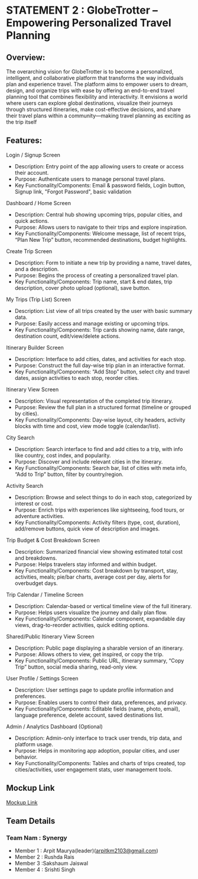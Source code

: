 # STATEMENT 2 : GlobeTrotter – Empowering Personalized Travel Planning
## Overview:
The overarching vision for GlobeTrotter is to become a personalized,
intelligent, and collaborative platform that transforms the way individuals plan and experience travel. The platform aims to empower users to
dream, design, and organize trips with ease by offering an end-to-end
travel planning tool that combines flexibility and interactivity.
It envisions a world where users can explore global destinations, visualize their journeys through structured itineraries, make cost-effective
decisions, and share their travel plans within a community—making
travel planning as exciting as the trip itself
## Features:
Login / Signup Screen
- Description: Entry point of the app allowing users to create or access
their account.
- Purpose: Authenticate users to manage personal travel plans.
- Key Functionality/Components:
Email & password fields, Login button, Signup link, "Forgot Password",
basic validation

Dashboard / Home Screen
- Description: Central hub showing upcoming trips, popular cities, and
quick actions.
- Purpose: Allows users to navigate to their trips and explore inspiration.
- Key Functionality/Components:
Welcome message, list of recent trips, “Plan New Trip” button,
recommended destinations, budget highlights.


Create Trip Screen
- Description: Form to initiate a new trip by providing a name, travel dates,
and a description.
- Purpose: Begins the process of creating a personalized travel plan.
- Key Functionality/Components:
Trip name, start & end dates, trip description, cover photo upload
(optional), save button.

My Trips (Trip List) Screen
- Description: List view of all trips created by the user with basic summary
data.
- Purpose: Easily access and manage existing or upcoming trips.
- Key Functionality/Components:
Trip cards showing name, date range, destination count, edit/view/delete
actions.
  
 Itinerary Builder Screen
- Description: Interface to add cities, dates, and activities for each stop.
- Purpose: Construct the full day-wise trip plan in an interactive format.
- Key Functionality/Components:
“Add Stop” button, select city and travel dates, assign activities to
each stop, reorder cities.

Itinerary View Screen
- Description: Visual representation of the completed trip itinerary.
- Purpose: Review the full plan in a structured format (timeline or
grouped by cities).
- Key Functionality/Components:
Day-wise layout, city headers, activity blocks with time and cost,
view mode toggle (calendar/list).

City Search
- Description: Search interface to find and add cities to a trip, with
info like country, cost index, and popularity.
- Purpose: Discover and include relevant cities in the itinerary.
- Key Functionality/Components:
Search bar, list of cities with meta info, “Add to Trip” button, filter
by country/region.

Activity Search
- Description: Browse and select things to do in each stop, categorized
by interest or cost.
- Purpose: Enrich trips with experiences like sightseeing, food tours, or
adventure activities.
- Key Functionality/Components:
Activity filters (type, cost, duration), add/remove buttons, quick view
of description and images.

Trip Budget & Cost Breakdown Screen
- Description: Summarized financial view showing estimated total cost
and breakdowns.
- Purpose: Helps travelers stay informed and within budget.
- Key Functionality/Components:
Cost breakdown by transport, stay, activities, meals; pie/bar charts,
average cost per day, alerts for overbudget days.

Trip Calendar / Timeline Screen
- Description: Calendar-based or vertical timeline view of the full itinerary.
- Purpose: Helps users visualize the journey and daily plan flow.
- Key Functionality/Components:
Calendar component, expandable day views, drag-to-reorder activities,
quick editing options.

Shared/Public Itinerary View Screen
- Description: Public page displaying a sharable version of an itinerary.
- Purpose: Allows others to view, get inspired, or copy the trip.
- Key Functionality/Components:
Public URL, itinerary summary, “Copy Trip” button, social media sharing,
read-only view.

User Profile / Settings Screen
- Description: User settings page to update profile information and
preferences.
- Purpose: Enables users to control their data, preferences, and privacy.
- Key Functionality/Components:
Editable fields (name, photo, email), language preference, delete account,
saved destinations list.

Admin / Analytics Dashboard (Optional)
- Description: Admin-only interface to track user trends, trip data, and
platform usage.
- Purpose: Helps in monitoring app adoption, popular cities, and user
behavior.
- Key Functionality/Components:
Tables and charts of trips created, top cities/activities, user engagement
stats, user management tools.


## Mockup Link
  [Mockup Link](https://link.excalidraw.com/l/65VNwvy7c4X/6CzbTgEeSr1)



  ## Team Details
  ### Team Nam : Synergy
- Member 1 : Arpit Maurya(leader)(arpitkm2103@gmail.com)
- Member 2 : Rushda Rais
- Member 3 :Sakshaum Jaiswal
- Member 4 : Srishti Singh 


